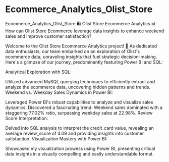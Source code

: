 # Ecommerce_Analytics_Olist_Store
Ecommerce_Analytics_Olist_Store
🛍️ Olist Store Ecommerce Analytics 📊 How can Olist Store Ecommerce leverage data insights to enhance weekend sales and improve customer satisfaction?

Welcome to the Olist Store Ecommerce Analytics project! 🚀 As dedicated data enthusiasts, our team embarked on an exploration of Olist's ecommerce data, unraveling insights that fuel strategic decision-making. Here's a glimpse of our journey, predominantly featuring Power BI and SQL:

Analytical Exploration with SQL:

Utilized advanced MySQL querying techniques to efficiently extract and analyze the ecommerce data, uncovering hidden patterns and trends.
Weekend vs. Weekday Sales Dynamics in Power BI:

Leveraged Power BI's robust capabilities to analyze and visualize sales dynamics.
Discovered a fascinating trend: Weekend sales dominated with a staggering 77.02% ratio, surpassing weekday sales at 22.98%.
Review Score Interpretation:

Delved into SQL analysis to interpret the credit_card value, revealing an average review_score of 4.09 and providing insights into customer satisfaction.
Visualization Mastery with Power BI:

Showcased my visualization prowess using Power BI, presenting critical data insights in a visually compelling and easily understandable format.
